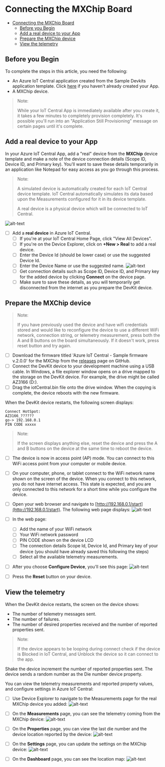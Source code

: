 # Connecting the MXChip Board

- [Connecting the MXChip Board](#connecting-the-mxchip-board)
    - [Before you Begin](#before-you-begin)
    - [Add a real device to your App](#add-a-real-device-to-your-app)
    - [Prepare the MXChip device](#prepare-the-mxchip-device)
    - [View the telemetry](#view-the-telemetry)

## Before you Begin

To complete the steps in this article, you need the following:

- An Azure IoT Central application created from the Sample Devkits application template. Click [here](CreateYourFirstIoTCentralApp.MD) if you haven't already created your App.
- A MXChip device.

> Note:
> 
> While your IoT Central App is immediately available after you create it, it takes a few minutes to completely provision completely.  It's possible you'll run into an "Application Still Provisioning" message on certain pages until it's complete.

## Add a real device to your App

In your Azure IoT Central App, add a "real" device from the **MXChip** device template and make a note of the device connection details (Scope ID, Device ID, and Primary key).  You'll want to save these details temporarily in an application like Notepad for easy access as you go through this process.

> Note:
> 
> A simulated device is automatically created for each IoT Central device template.  IoT Central automatically simulates its data based upon the Measurements configured for it in its device template.
> 
> A real device is a physical device which will be connected to IoT Central.

![alt-text](src/images/IC-CreateRealDevice.png)

- [ ] Add a **real device** in Azure IoT Central.
    - [ ] If you're at your IoT Central Home Page, click "View All Devices".
    - [ ] If you're on the Device Explorer, click on **+New > Real** to add a real device.
    - [ ] Enter the Device Id (should be lower case) or use the suggested Device Id.
    - [ ] Enter the Device Name or use the suggested name.
    ![alt-text](src/images/add-device.png)
    - [ ] Get connection details such as Scope ID, Device ID, and Primary key for the added device by clicking **Connect** on the device page.
    - [ ] Make sure to save these details, as you will temporarily get disconnected from the internet as you prepare the DevKit device.

## Prepare the MXChip device

> Note:
> 
>  If you have previously used the device and have wifi credentials stored and would like to reconfigure the device to use a different WiFi network, connection string, or telemetry measurement, press both the A and B buttons on the board simultaneously. If it doesn't work, press reset button and try again.

- [ ] Download the firmware titled 'Azure IoT Central - Sample firmware v.2.0.0' for the MXChip from the [releases](https://github.com/Azure/iot-central-firmware/releases) page on GitHub.
- [ ] Connect the DevKit device to your development machine using a USB cable. In Windows, a file explorer window opens on a drive mapped to the storage on the DevKit device. For example, the drive might be called AZ3166 (D:).
- [ ] Drag the iotCentral.bin file onto the drive window. When the copying is complete, the device reboots with the new firmware.

When the DevKit device restarts, the following screen displays:

```text
Connect HotSpot:
AZ3166_??????
go-> 192.168.0.1 
PIN CODE xxxxx
```
> Note:
> 
> If the screen displays anything else, reset the device and press the A and B buttons on the device at the same time to reboot the device.

- [ ] The device is now in access point (AP) mode. You can connect to this WiFi access point from your computer or mobile device.

- [ ] On your computer, phone, or tablet connect to the WiFi network name shown on the screen of the device. When you connect to this network, you do not have internet access. This state is expected, and you are only connected to this network for a short time while you configure the device.

- [ ] Open your web browser and navigate to [http://192.168.0.1/start](http://192.168.0.1/start). The following web page displays:
    ![alt-text](src/images/mxchip-configpage.png)

- [ ] In the web page:
    - [ ] Add the name of your WiFi network
    - [ ] Your WiFi network password
    - [ ] PIN CODE shown on the device LCD
    - [ ] The connection details Scope Id, Device Id, and Primary key of your device (you should have already saved this following the steps)
    - [ ] Select all the available telemetry measurements.

- [ ] After you choose **Configure Device**, you'll see this page:
    ![alt-text](src/images/mxchip-deviceconfigured.png)

- [ ] Press the **Reset** button on your device.

## View the telemetry

When the DevKit device restarts, the screen on the device shows:

- The number of telemetry messages sent.
- The number of failures.
- The number of desired properties received and the number of reported properties sent.
> Note:
> 
> If the device appears to be looping during connect check if the device is Blocked in IoT Central, and Unblock the device so it can connect to the app.

Shake the device increment the number of reported properties sent. The device sends a random number as the Die number device property.

You can view the telemetry measurements and reported property values, and configure settings in Azure IoT Central:

- [ ] Use Device Explorer to navigate to the Measurements page for the real MXChip device you added:
    ![alt-text](src/images/mxchip-realdevicenew.png)

- [ ] On the **Measurements** page, you can see the telemetry coming from the MXChip device:
    ![alt-text](src/images/ic-devicetelemetrynew.png)

- [ ] On the **Properties** page, you can view the last die number and the device location reported by the device:
    ![alt-text](src/images/ic-devicepropertynew.png)

- [ ] On the **Settings** page, you can update the settings on the MXChip device:
    ![alt-text](src/images/ic-devicesettingsnew.png)

- [ ] On the **Dashboard** page, you can see the location map:
    ![alt-text](src/images/ic-devicedashboardnew.png)